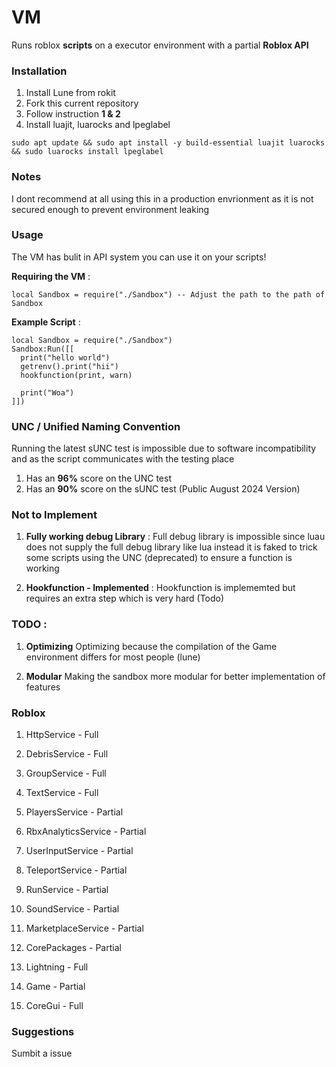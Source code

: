 
# VM
Runs roblox **scripts** on a executor environment with a partial **Roblox API**

### Installation
1. Install Lune from rokit
2. Fork this current repository
3. Follow instruction **1 & 2**
4. Install luajit, luarocks and lpeglabel

```
sudo apt update && sudo apt install -y build-essential luajit luarocks && sudo luarocks install lpeglabel
```

### Notes
I dont recommend at all using this in a production envrionment as it is not secured enough to prevent environment leaking

### Usage
The VM has bulit in API system you can use it on your scripts!

**Requiring the VM** :
```luau
local Sandbox = require("./Sandbox") -- Adjust the path to the path of Sandbox
```

**Example Script** :
```luau
local Sandbox = require("./Sandbox")
Sandbox:Run([[
  print("hello world")
  getrenv().print("hii")
  hookfunction(print, warn)
  
  print("Woa")
]])
```

### UNC / Unified Naming Convention
Running the latest sUNC test is impossible due to software incompatibility and as the script communicates with the testing place

1. Has an **96%** score on the UNC test
2. Has an **90%** score on the sUNC test (Public August 2024 Version)

### Not to Implement
1. **Fully working debug Library** :
Full debug library is impossible since luau does not supply the full debug library like lua instead it is faked to trick some scripts using the UNC (deprecated) to ensure a function is working

2. **Hookfunction - Implemented** : 
Hookfunction is implememted but requires an extra step which is very hard (Todo)

### TODO :

1. **Optimizing**
Optimizing because the compilation of the Game environment differs for most people (lune)

2. **Modular**
Making the sandbox more modular for better implementation of features

### Roblox 

1. HttpService - Full
2. DebrisService - Full
3. GroupService - Full
4. TextService - Full

5. PlayersService - Partial
6. RbxAnalyticsService - Partial
7. UserInputService - Partial
8. TeleportService - Partial
9. RunService - Partial
10. SoundService - Partial
11. MarketplaceService - Partial

1. CorePackages - Partial
2. Lightning - Full
3. Game - Partial
4. CoreGui - Full

### Suggestions
Sumbit a issue